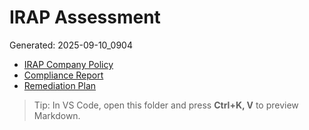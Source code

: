 # IRAP Assessment
Generated: 2025-09-10_0904

- [IRAP Company Policy](IRAP_Company_Policy.md)
- [Compliance Report](Compliance_Report.md)
- [Remediation Plan](Remediation_Plan.md)

> Tip: In VS Code, open this folder and press **Ctrl+K, V** to preview Markdown.
